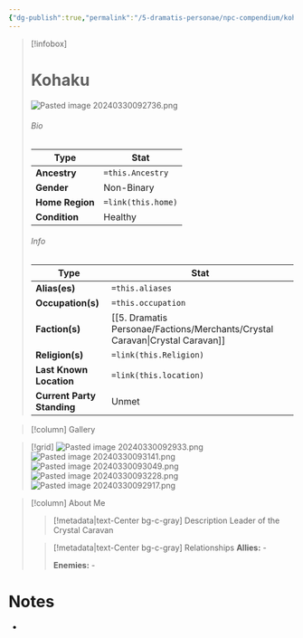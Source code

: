 ```yaml
---
{"dg-publish":true,"permalink":"/5-dramatis-personae/npc-compendium/kohaku/","noteIcon":""}
---
```



> [!infobox]
> # Kohaku
> ![Pasted image 20240330092736.png](/img/user/x.%20Assets/Attachments/Pasted%20image%2020240330092736.png)
> ###### Bio
> Type |  Stat |
> ---|---|
> **Ancestry** | `=this.Ancestry` |
> **Gender** | Non-Binary |
> **Home Region** | `=link(this.home)` |
> **Condition** | Healthy |
> ###### Info
> Type |  Stat |
> ---|---|
> **Alias(es)** | `=this.aliases` |
> **Occupation(s)** | `=this.occupation` |
> **Faction(s)** | [[5. Dramatis Personae/Factions/Merchants/Crystal Caravan\|Crystal Caravan]] |
> **Religion(s)** | `=link(this.Religion)` |
> **Last Known Location** | `=link(this.location)` |
> **Current Party Standing** | Unmet |

> [!column] Gallery 

> [!grid] 
> ![Pasted image 20240330092933.png](/img/user/x.%20Assets/Attachments/Pasted%20image%2020240330092933.png)
> ![Pasted image 20240330093141.png](/img/user/x.%20Assets/Attachments/Pasted%20image%2020240330093141.png)
> ![Pasted image 20240330093049.png](/img/user/x.%20Assets/Attachments/Pasted%20image%2020240330093049.png)
> ![Pasted image 20240330093228.png](/img/user/x.%20Assets/Attachments/Pasted%20image%2020240330093228.png)
> ![Pasted image 20240330092917.png](/img/user/x.%20Assets/Attachments/Pasted%20image%2020240330092917.png)

> [!column] About Me
>> [!metadata|text-Center bg-c-gray] Description
>> Leader of the Crystal Caravan
>
>> [!metadata|text-Center bg-c-gray] Relationships
>> **Allies:** -
>>
>> **Enemies:** -

# Notes

- 

